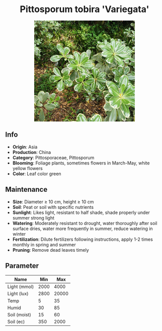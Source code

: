 <h1 align='center'>Pittosporum tobira 'Variegata'</h1>
<p align="center">
    <img 
        align='center'
        width='320'
        src="../images/pittosporum tobira variegata.png" 
        alt='Pittosporum tobira 'Variegata'' />
</p>

## Info

 - **Origin**: Asia
 - **Production**: China
 - **Category**: Pittosporaceae, Pittosporum
 - **Blooming**: Foliage plants, sometimes flowers in March-May, white yellow flowers
 - **Color**: Leaf color green

## Maintenance

 - **Size**: Diameter ≥ 10 cm, height ≥ 10 cm
 - **Soil**: Peat or soil with specific nutrients
 - **Sunlight**: Likes light, resistant to half shade, shade properly under summer strong light
 - **Watering**: Moderately resistant to drought, water thoroughly after soil surface dries, water more frequently in summer, reduce watering in winter
 - **Fertilization**: Dilute fertilizers following instructions, apply 1-2 times monthly in spring and summer
 - **Pruning**: Remove dead leaves timely

## Parameter

| Name         | Min  | Max   |
|--------------|------|-------|
| Light (mmol) | 2000 | 4000  |
| Light (lux)  | 2800 | 20000 |
| Temp         | 5    | 35    |
| Humid        | 30   | 85    |
| Soil (moist) | 15   | 60    |
| Soil (ec)    | 350  | 2000  |